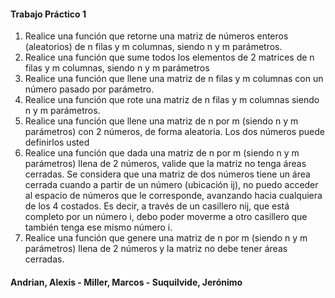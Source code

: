 #### Trabajo Práctico 1
1. Realice una función que retorne una matriz de números enteros (aleatorios) de n filas y m columnas, siendo n y m parámetros.
2. Realice una función que sume todos los elementos de 2 matrices de n filas y m columnas, siendo n y m parámetros
3. Realice una función que llene una matriz de n filas y m columnas con un número pasado por parámetro.
4. Realice una función que rote una matriz de n filas y m columnas siendo n y m parámetros.
5. Realice una función que llene una matriz de n por m (siendo n y m parámetros) con 2 números, de forma aleatoria. Los dos números puede definirlos usted
6. Realice una función que dada una matriz de n por m (siendo n y m parámetros) llena de 2 números, valide que la matriz no tenga áreas cerradas. Se considera que una matriz de dos números tiene un área cerrada cuando a partir de un número (ubicación ij), no puedo acceder al espacio de números que le corresponde, avanzando hacia cualquiera de los 4 costados. Es decir, a través de un casillero nij, que está completo por un número i, debo poder moverme a otro casillero que también tenga ese mismo número i.
7. Realice una función que genere una matriz de n por m (siendo n y m parámetros) llena de 2 números y la matriz no debe tener áreas cerradas.
#### Andrian, Alexis - Miller, Marcos - Suquilvide, Jerónimo
